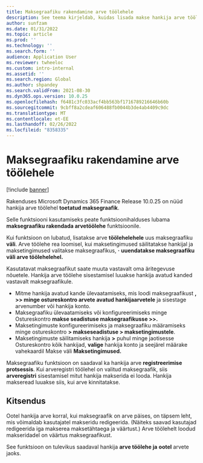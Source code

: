 ```yaml
---
title: Maksegraafiku rakendamine arve töölehele
description: See teema kirjeldab, kuidas lisada makse hankija arve töölehele.
author: sunfzam
ms.date: 01/31/2022
ms.topic: article
ms.prod: ''
ms.technology: ''
ms.search.form: ''
audience: Application User
ms.reviewer: twheeloc
ms.custom: intro-internal
ms.assetid: ''
ms.search.region: Global
ms.author: shpandey
ms.search.validFrom: 2021-08-30
ms.dyn365.ops.version: 10.0.25
ms.openlocfilehash: f6481c3fc033acf4bb563bf1716789216646b60b
ms.sourcegitcommit: 9cbff8a2cdeaf606488fb0044b3de4ab4409c9dc
ms.translationtype: MT
ms.contentlocale: et-EE
ms.lasthandoff: 02/26/2022
ms.locfileid: "8358335"
---
```

# <a name="apply-a-payment-schedule-to-the-invoice-journal"></a>Maksegraafiku rakendamine arve töölehele

[!include [banner](../includes/preview-banner.md)]

Rakenduses Microsoft Dynamics 365 Finance Release 10.0.25 on nüüd hankija arve töölehel **toetatud maksegraafik**.

Selle funktsiooni kasutamiseks peate funktsioonihalduses lubama **maksegraafiku rakendada arvetöölehe** funktsioonile.

Kui funktsioon on lubatud, lisatakse arve **töölehelehele** uus maksegraafiku **väli**. Arve töölehe rea loomisel, kui maksetingimused säilitatakse hankijal ja maksetingimused valitakse maksegraafikus, **·** **uuendatakse maksegraafiku väli arve töölehelehel.**

Kasutatavat maksegraafikut saate muuta vastavalt oma äritegevuse nõuetele. Hankija arve töölehe sisestamisel luuakse hankija avatud kanded vastavalt maksegraafikule.

 - Mitme hankija avatud kande ülevaatamiseks, mis loodi maksegraafikust **, \>\> minge ostureskontro arvete avatud hankijaarvetele** ja sisestage arvenumber või hankija konto.
 - Maksegraafiku ülevaatamiseks või konfigureerimiseks minge Ostureskontro **makse seadistuse maksegraafikusse \>\>.**
 - Maksetingimuste konfigureerimiseks ja maksegraafiku määramiseks minge ostureskontro **\> makseseadistuse \> maksetingimustele**.
 - Maksetingimuste säilitamiseks hankija **\>** puhul minge jaotisesse Ostureskontro kõik hankijad, **valige** hankija konto ja seejärel määrake vahekaardil Makse väli **Maksetingimused.**

Maksegraafiku funktsioon on saadaval ka hankija arve **registreerimise protsessis**. Kui arveregistri töölehel on valitud maksegraafik, siis **arveregistri** sisestamisel mitut hankija makserida ei looda. Hankija makseread luuakse siis, kui arve kinnitatakse.

## <a name="limitation"></a>Kitsendus

Ootel hankija arve korral, kui maksegraafik on arve päises, on täpsem leht, mis võimaldab kasutajatel makseridu redigeerida. (Näiteks saavad kasutajad redigeerida iga makserea maksetähtaega ja väärtust.) Arve töölehelt loodud makseridadel on väärtus maksegraafikust.

See funktsioon on tulevikus saadaval hankija **arve töölehe ja** **ootel** arvete jaoks.
